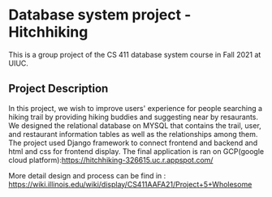 # Database system project - Hitchhiking
This is a group project of the CS 411 database system course in Fall 2021 at UIUC.

## Project Description
In this project, we wish to improve users' experience for people searching a hiking trail by providing hiking buddies and suggesting near by resaurants.
We designed the relational database on MYSQL that contains the trail, user, and restaurant information tables as well as the relationships among them. The project used Django framework to connect frontend and backend and html and css for frontend display.
The final application is ran on GCP(google cloud platform):https://hitchhiking-326615.uc.r.appspot.com/ 

More detail design and process can be find in : https://wiki.illinois.edu/wiki/display/CS411AAFA21/Project+5+Wholesome
